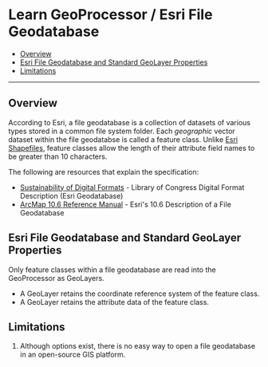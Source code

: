 # Learn GeoProcessor / Esri File Geodatabase

* [Overview](#overview)
* [Esri File Geodatabase and Standard GeoLayer Properties](#esri-file-geodatabase-and-standard-geolayer-properties)
* [Limitations](#limitations)

----------------

## Overview ##
According to Esri, a file geodatabase is a collection of datasets of various types stored in a common file system folder. Each *geographic* vector dataset within the file geodatabse is called a feature class. Unlike [Esri Shapefiles](../EsriShapefile/EsriShapefile.md), feature classes allow the length of their attribute field names to be greater than 10 characters.

The following are resources that explain the specification:

* [Sustainability of Digital Formats](https://www.loc.gov/preservation/digital/formats/fdd/fdd000294.shtml) - Library of Congress Digital Format Description (Esri Geodatabase)
* [ArcMap 10.6 Reference Manual](http://desktop.arcgis.com/en/arcmap/latest/manage-data/administer-file-gdbs/file-geodatabases.htm) - Esri's 10.6 Description of a File Geodatabase

## Esri File Geodatabase and Standard GeoLayer Properties ##

Only feature classes within a file geodatabase are read into the GeoProcessor as GeoLayers. 

* A GeoLayer retains the coordinate reference system of the feature class. 
* A GeoLayer retains the attribute data of the feature class.

## Limitations ##

1. Although options exist, there is no easy way to open a file geodatabase in an open-source GIS platform.

